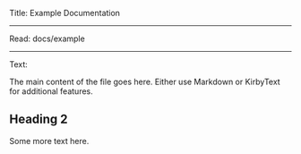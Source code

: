 Title: Example Documentation

----

Read: docs/example

----

Text:

The main content of the file goes here. Either use Markdown or KirbyText for additional features.

## Heading 2

Some more text here.